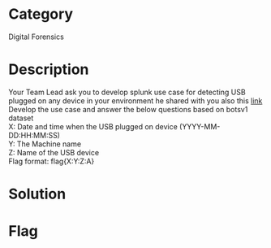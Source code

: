 # Category
Digital Forensics
# Description
Your Team Lead ask you to develop splunk use case for detecting USB plugged on any device in your environment he shared with you also this [link](https://lantern.splunk.com/Security/Use_Cases)</br>
Develop the use case and answer the below questions based on botsv1 dataset</br> 
X: Date and time when the USB plugged on device  (YYYY-MM-DD:HH:MM:SS)</br>
Y: The Machine name </br>
Z: Name of the USB device</br>
Flag format: flag{X:Y:Z:A}</br>
# Solution 

# Flag